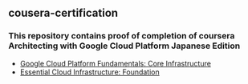 ## cousera-certification

### This repository contains proof of completion of coursera Architecting with Google Cloud Platform Japanese Edition

* [Google Cloud Platform Fundamentals: Core Infrastructure](https://storage.googleapis.com/static-ctn-app/Coursera%2069AMKR5DQL63.pdf)
* [Essential Cloud Infrastructure: Foundation](https://storage.googleapis.com/static-ctn-app/Coursera%20TLJXAQJEF9JU.pdf)
